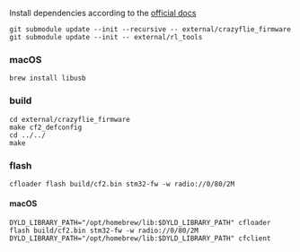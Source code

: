 Install dependencies according to the [official docs](https://www.bitcraze.io/documentation/repository/crazyflie-firmware/master/building-and-flashing/build/)

```
git submodule update --init --recursive -- external/crazyflie_firmware
git submodule update --init -- external/rl_tools
```

### macOS

```
brew install libusb
```


### build
```
cd external/crazyflie_firmware
make cf2_defconfig
cd ../../
make
```

### flash
```
cfloader flash build/cf2.bin stm32-fw -w radio://0/80/2M
```
#### macOS
```
DYLD_LIBRARY_PATH="/opt/homebrew/lib:$DYLD_LIBRARY_PATH" cfloader flash build/cf2.bin stm32-fw -w radio://0/80/2M
DYLD_LIBRARY_PATH="/opt/homebrew/lib:$DYLD_LIBRARY_PATH" cfclient
```